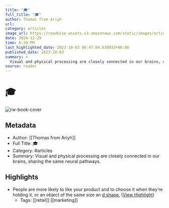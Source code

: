 ```yaml
---
title: "🎓"
full_title: "🎓"
author: Thomas from Ariyh
url: 
category: articles
image_url: https://readwise-assets.s3.amazonaws.com/static/images/article3.5c705a01b476.png
date: 2024-12-29
time: 6:39 PM
last_highlighted_date: 2023-10-03 08:47:04.638933+00:00
published_date: 2023-10-03
summary: >
  Visual and physical processing are closely connected in our brains, sharing the same neural pathways.
source: reader
---
```

# 🎓

![rw-book-cover](https://readwise-assets.s3.amazonaws.com/static/images/article3.5c705a01b476.png)

## Metadata
- Author: [[Thomas from Ariyh]]
- Full Title: 🎓
- Category: #articles
- Summary: Visual and physical processing are closely connected in our brains, sharing the same neural pathways.

## Highlights
- People are more likely to like your product and to choose it when they’re holding it, or an object of the same size an [d shape.](https://link.mail.beehiiv.com/ss/c/ra-RT6kYase58ESdJgDulM8rBiqKJMdA04ZKj6QMhhf5sAjBNVMkEawiA5DHQHaxgByI8swUHGeX3VIKsTfF9wWlf0Rd8WhoPZ-tXIdnn56cAMYjj_n6R2Czf6KjMgnFC19op8uuExqM_LxRknTYG4KH9Z08pl18vvFb5aL-p6g/404/m-qC91pLR6ii3PnPaKcF-Q/h15/fJr1EFOdFFmcWtoDgMOuWcPWxSrKhdOCbiZ9e_Nzyro) ([View Highlight](https://read.readwise.io/read/01hbtbg9wvyravev5jm6vvy2vv))
    - Tags: [[retail]] [[marketing]] 


